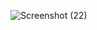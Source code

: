 ![Screenshot (22)](https://github.com/user-attachments/assets/5ae85ebb-2388-4ba0-b394-9071f5173287)
